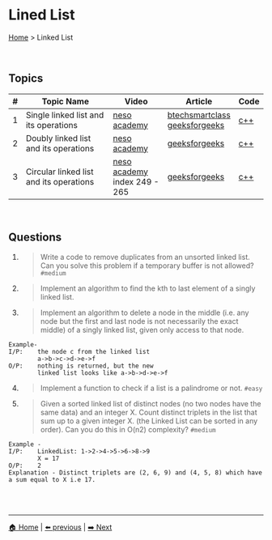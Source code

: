 # Lined List

[Home](./index.md) > Linked List

<br>

## Topics

| # | Topic Name | Video | Article | Code |
|-|-|-|-|-|
| 1 | Single linked list and its operations | [neso academy](https://youtube.com/playlist?list=PLBlnK6fEyqRi3-lvwLGzcaquOs5OBTCww) | [btechsmartclass](http://www.btechsmartclass.com/data_structures/single-linked-list.html) <br> [geeksforgeeks](https://www.geeksforgeeks.org/data-structures/linked-list/singly-linked-list/) | [c++](https://github.com/The-IT-Crew/Interview-Maze/blob/main/Data%20Structures/Linked%20List/singleLinkedList.cpp) |
| 2 | Doubly linked list and its operations | [neso academy](https://youtube.com/playlist?list=PLBlnK6fEyqRg7pacSDMgPn7vDVhz3N1uf) | [geeksforgeeks](https://www.geeksforgeeks.org/doubly-linked-list/) |  [c++](https://github.com/The-IT-Crew/Interview-Maze/blob/main/Data%20Structures/Linked%20List/doubleLinkedLIst.cpp) |
| 3 | Circular linked list and its operations | [neso academy](https://youtube.com/playlist?list=PLBlnK6fEyqRhX6r2uhhlubuF5QextdCSM) <br> index 249 - 265 | [geeksforgeeks](https://www.geeksforgeeks.org/circular-linked-list/) | [c++](https://github.com/The-IT-Crew/Interview-Maze/blob/main/Data%20Structures/Linked%20List/circularLinkedList.cpp) |

<br>

## Questions

1. > Write a code to remove duplicates from an unsorted linked list. Can you solve this problem if a temporary buffer is not allowed? `#medium`

2. > Implement an algorithm to find the kth to last element of a singly linked list.

3. > Implement an algorithm to delete a node in the middle (i.e. any node but the first and last node is not necessarily the exact middle) of a singly linked list, given only access to that node.
```
Example-
I/P:	the node c from the linked list 
        a->b->c->d->e->f
O/P:	nothing is returned, but the new 
        linked list looks like a->b->d->e->f
```

4. > Implement a function to check if a list is a palindrome or not. `#easy`

5. > Given a sorted linked list of distinct nodes (no two nodes have the same data) and an integer X. Count distinct triplets in the list that sum up to a given integer X. (the Linked List can be sorted in any order). Can you do this in O(n2) complexity? `#medium`
```
Example -
I/P:	LinkedList: 1->2->4->5->6->8->9
        X = 17
O/P:	2
Explanation - Distinct triplets are (2, 6, 9) and (4, 5, 8) which have a sum equal to X i.e 17.
```

<br>
<br>

----
[🏠 Home](./index.md) | 
[⬅️ previous](./arrays.md) | 
[➡️ Next](./stack.md)